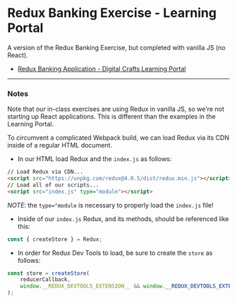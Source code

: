 # Redux Banking Exercise - Learning Portal

A version of the Redux Banking Exercise, but completed with vanilla JS (no React).

* [Redux Banking Application - Digital Crafts Learning Portal](https://learn.digitalcrafts.com/immersive/lessons/full-stack-frameworks/intro-to-redux/#the-redux-banking-application)

---

### Notes

Note that our in-class exercises are using Redux in vanilla JS, so we're not starting up React applications.
This is different than the examples in the Learning Portal.

To circumvent a complicated Webpack build, we can load Redux via its CDN inside of a regular HTML document.

* In our HTML load Redux and the `index.js` as follows:

```html
// Load Redux via CDN...
<script src="https://unpkg.com/redux@4.0.5/dist/redux.min.js"></script>
// Load all of our scripts...
<script src="index.js" type="module"></script>
```

_NOTE_: the `type="module` is necessary to properly load the `index.js` file!

* Inside of our `index.js` Redux, and its methods, should be referenced like this:

```js
const { createStore } = Redux;
```

* In order for Redux Dev Tools to load, be sure to create the `store` as follows:

```js
const store = createStore(
    reducerCallback,
    window.__REDUX_DEVTOOLS_EXTENSION__ && window.__REDUX_DEVTOOLS_EXTENSION__()
);
```